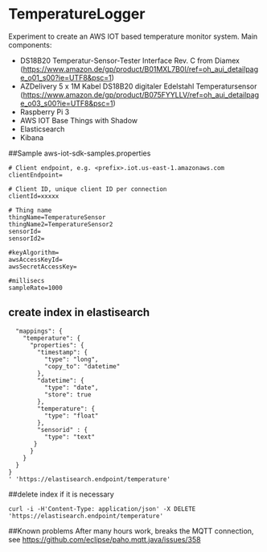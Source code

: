 # TemperatureLogger
Experiment to create an AWS IOT based temperature monitor system.
Main components:
  - DS18B20 Temperatur-Sensor-Tester Interface Rev. C from Diamex (https://www.amazon.de/gp/product/B01MXL7B0I/ref=oh_aui_detailpage_o01_s00?ie=UTF8&psc=1)
  - AZDelivery 5 x 1M Kabel DS18B20 digitaler Edelstahl Temperatursensor  (https://www.amazon.de/gp/product/B075FYYLLV/ref=oh_aui_detailpage_o03_s00?ie=UTF8&psc=1)
  - Raspberry Pi 3
  - AWS IOT Base Things with Shadow
  - Elasticsearch 
  - Kibana

##Sample aws-iot-sdk-samples.properties
``` 
# Client endpoint, e.g. <prefix>.iot.us-east-1.amazonaws.com
clientEndpoint=

# Client ID, unique client ID per connection
clientId=xxxxx

# Thing name
thingName=TemperatureSensor
thingName2=TemperatureSensor2
sensorId=
sensorId2=

#keyAlgorithm=
awsAccessKeyId=
awsSecretAccessKey=

#millisecs
sampleRate=1000
```

## create index in elastisearch
```curl -i -H'Content-Type: application/json' -X PUT -d '{
  "mappings": {
    "temperature": {
      "properties": {
        "timestamp": {
          "type": "long",
          "copy_to": "datetime"
        },
        "datetime": {
          "type": "date",
          "store": true
        },
        "temperature": {
          "type": "float"
        },
        "sensorid" : {
          "type": "text"
       }
      }
    }
  }
}
' 'https://elastisearch.endpoint/temperature'
```
##delete index if it is necessary
```
curl -i -H'Content-Type: application/json' -X DELETE 'https://elastisearch.endpoint/temperature'
```

##Known problems
After many hours work, breaks the MQTT connection, see https://github.com/eclipse/paho.mqtt.java/issues/358 